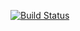 [![Build Status](https://dev.azure.com/tarunjangra/Azure%20pipeline/_apis/build/status/tarunjangra.azure-pipeline?branchName=master)](https://dev.azure.com/tarunjangra/Azure%20pipeline/_build/latest?definitionId=1&branchName=master)
